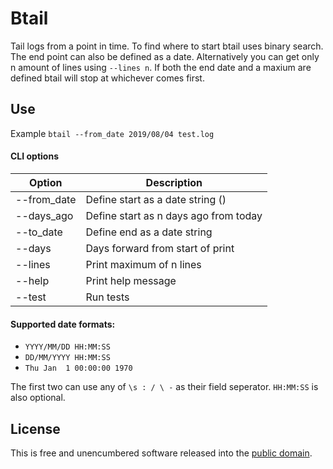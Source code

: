 # Btail

Tail logs from a point in time. To find where to start btail uses binary search.
The end point can also be defined as a date. Alternatively you can get only n amount of lines using `--lines n`. If both the end date and a maxium are defined btail will stop at whichever comes first.

## Use

Example `btail --from_date 2019/08/04 test.log`

#### CLI options

| Option | Description |
| ------- | ------------ |
| --from_date | Define start as a date string () |
| --days_ago  | Define start as n days ago from today |
| --to_date | Define end as a date string |
| --days | Days forward from start of print |
| --lines | Print maximum of n lines |
| --help | Print help message |
| --test | Run tests |

#### Supported date formats:

* `YYYY/MM/DD HH:MM:SS`
* `DD/MM/YYYY HH:MM:SS`
* `Thu Jan  1 00:00:00 1970`

The first two can use any of `\s : / \ -` as their field seperator. `HH:MM:SS` is also optional.

## License

This is free and unencumbered software released into the [public domain](https://raw.githubusercontent.com/SamuelSarle/btail/master/LICENSE).
